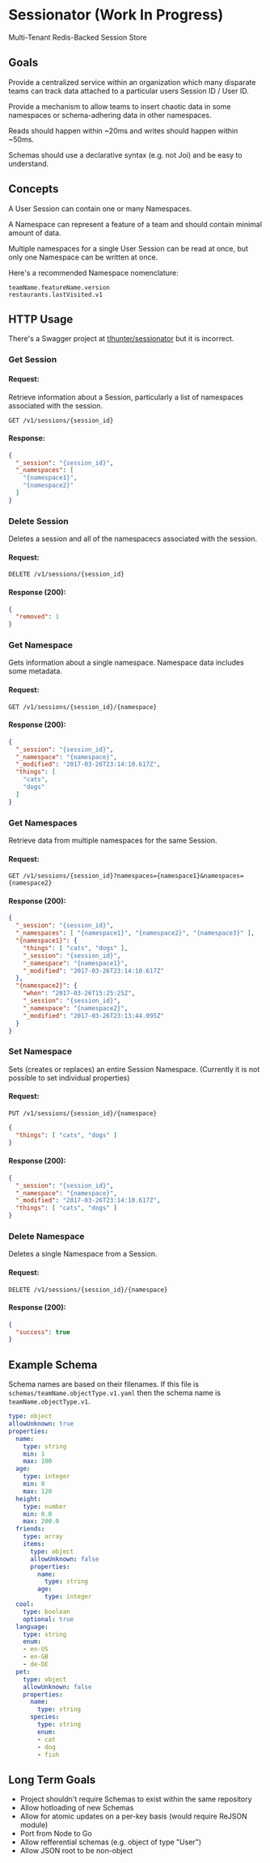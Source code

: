 # Sessionator (Work In Progress)

Multi-Tenant Redis-Backed Session Store

## Goals

Provide a centralized service within an organization which many disparate teams can track data attached to a particular users Session ID / User ID.

Provide a mechanism to allow teams to insert chaotic data in some namespaces or schema-adhering data in other namespaces.

Reads should happen within ~20ms and writes should happen within ~50ms.

Schemas should use a declarative syntax (e.g. not Joi) and be easy to understand.

## Concepts

A User Session can contain one or many Namespaces.

A Namespace can represent a feature of a team and should contain minimal amount of data.

Multiple namespaces for a single User Session can be read at once, but only one Namespace can be written at once.

Here's a recommended Namespace nomenclature:

```
teamName.featureName.version
restaurants.lastVisited.v1
```

## HTTP Usage

There's a Swagger project at [tlhunter/sessionator](https://app.swaggerhub.com/api/tlhunter/sessionator/0.1.0) but it is incorrect.

### Get Session

#### Request:

Retrieve information about a Session, particularly a list of namespaces associated with the session.

```
GET /v1/sessions/{session_id}
```

#### Response:

```json
{
  "_session": "{session_id}",
  "_namespaces": [
    "{namespace1}",
    "{namespace2}"
  ]
}
```

### Delete Session

Deletes a session and all of the namespacecs associated with the session.

#### Request:

```
DELETE /v1/sessions/{session_id}
```

#### Response (200):

```json
{
  "removed": 1
}
```

### Get Namespace

Gets information about a single namespace. Namespace data includes some metadata.

#### Request:

```
GET /v1/sessions/{session_id}/{namespace}
```

#### Response (200):

```json
{
  "_session": "{session_id}",
  "_namespace": "{namespace}",
  "_modified": "2017-03-26T23:14:10.617Z",
  "things": [
    "cats",
    "dogs"
  ]
}
```

### Get Namespaces

Retrieve data from multiple namespaces for the same Session.

#### Request:

```
GET /v1/sessions/{session_id}?namespaces={namespace1}&namespaces={namespace2}
```

#### Response (200):

```json
{
  "_session": "{session_id}",
  "_namespaces": [ "{namespace1}", "{namespace2}", "{namespace3}" ],
  "{namespace1}": {
    "things": [ "cats", "dogs" ],
    "_session": "{session_id}",
    "_namespace": "{namespace1}",
    "_modified": "2017-03-26T23:14:10.617Z"
  },
  "{namespace2}": {
    "when": "2017-03-26T15:25:25Z",
    "_session": "{session_id}",
    "_namespace": "{namespace2}",
    "_modified": "2017-03-26T23:13:44.095Z"
  }
}
```

### Set Namespace

Sets (creates or replaces) an entire Session Namespace. (Currently it is not possible to set individual properties)

#### Request:

```
PUT /v1/sessions/{session_id}/{namespace}
```

```json
{
  "things": [ "cats", "dogs" ]
}
```

#### Response (200):

```json
{
  "_session": "{session_id}",
  "_namespace": "{namespace}",
  "_modified": "2017-03-26T23:14:10.617Z",
  "things": [ "cats", "dogs" ]
}
```

### Delete Namespace

Deletes a single Namespace from a Session.

#### Request:

```
DELETE /v1/sessions/{session_id}/{namespace}
```

#### Response (200):

```json
{
  "success": true
}
```

## Example Schema

Schema names are based on their filenames.
If this file is `schemas/teamName.objectType.v1.yaml` then the schema name is `teamName.objectType.v1`.

```yaml
type: object
allowUnknown: true
properties:
  name:
    type: string
    min: 1
    max: 100
  age:
    type: integer
    min: 0
    max: 120
  height:
    type: number
    min: 0.0
    max: 200.0
  friends:
    type: array
    items:
      type: object
      allowUnknown: false
      properties:
        name:
          type: string
        age:
          type: integer
  cool:
    type: boolean
    optional: true
  language:
    type: string
    enum:
    - en-US
    - en-GB
    - de-DE
  pet:
    type: object
    allowUnknown: false
    properties:
      name:
        type: string
      species:
        type: string
        enum:
        - cat
        - dog
        - fish
```

## Long Term Goals

* Project shouldn't require Schemas to exist within the same repository
* Allow hotloading of new Schemas
* Allow for atomic updates on a per-key basis (would require ReJSON module)
* Port from Node to Go
* Allow refferential schemas (e.g. object of type "User")
* Allow JSON root to be non-object
